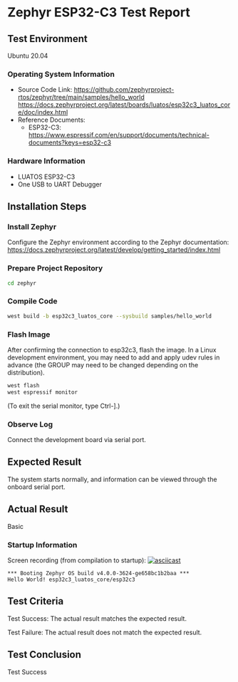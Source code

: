 # Zephyr ESP32-C3 Test Report

## Test Environment
Ubuntu 20.04

### Operating System Information

- Source Code Link: https://github.com/zephyrproject-rtos/zephyr/tree/main/samples/hello_world
            https://docs.zephyrproject.org/latest/boards/luatos/esp32c3_luatos_core/doc/index.html
- Reference Documents:
    - ESP32-C3: https://www.espressif.com/en/support/documents/technical-documents?keys=esp32-c3

### Hardware Information

- LUATOS ESP32-C3
- One USB to UART Debugger

## Installation Steps

### Install Zephyr
Configure the Zephyr environment according to the Zephyr documentation: https://docs.zephyrproject.org/latest/develop/getting_started/index.html

### Prepare Project Repository
```bash
cd zephyr
```
### Compile Code
```bash
west build -b esp32c3_luatos_core --sysbuild samples/hello_world
```

### Flash Image

After confirming the connection to esp32c3, flash the image.
In a Linux development environment, you may need to add and apply udev rules in advance (the GROUP may need to be changed depending on the distribution).
```bash
west flash
west espressif monitor
```
(To exit the serial monitor, type Ctrl-].)

### Observe Log

Connect the development board via serial port.

## Expected Result

The system starts normally, and information can be viewed through the onboard serial port.

## Actual Result

Basic

### Startup Information
Screen recording (from compilation to startup):
[![asciicast](https://asciinema.org/a/NWBb9aYkRNBGzoq83srOwMxg5.svg)](https://asciinema.org/a/NWBb9aYkRNBGzoq83srOwMxg5)
```log
*** Booting Zephyr OS build v4.0.0-3624-ge658bc1b2baa ***
Hello World! esp32c3_luatos_core/esp32c3
```

## Test Criteria

Test Success: The actual result matches the expected result.

Test Failure: The actual result does not match the expected result.

## Test Conclusion

Test Success